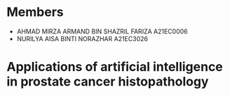 # Members
- AHMAD MIRZA ARMAND BIN SHAZRIL FARIZA A21EC0006
- NURILYA AISA BINTI NORAZHAR A21EC3026

# Applications of artificial intelligence in prostate cancer histopathology
